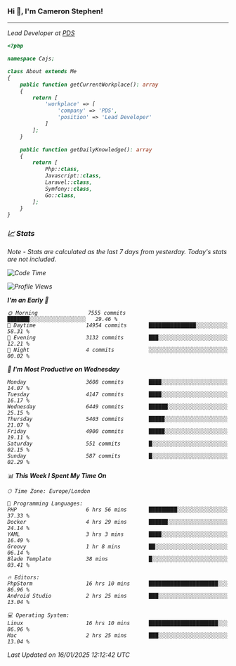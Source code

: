### Hi 👋, I'm Cameron Stephen!
<hr>
<p><em>Lead Developer at <a href="https://prindatasolutions.co.uk">PDS</a></p>


```php
<?php

namespace Cajs;

class About extends Me
{
    public function getCurrentWorkplace(): array
    {
        return [
            'workplace' => [
                'company' => 'PDS',
                'position' => 'Lead Developer'
            ]
        ];
    }

    public function getDailyKnowledge(): array
    {
        return [
            Php::class,
            Javascript::class,
            Laravel::class,
            Symfony::class,
            Go::class,
        ];
    }
}
```

### 📈 Stats
<p><em>Note - Stats are calculated as the last 7 days from yesterday. Today's stats are not included.</em></p>


<!--START_SECTION:waka-->
![Code Time](http://img.shields.io/badge/Code%20Time-4%2C192%20hrs%2044%20mins-blue)

![Profile Views](http://img.shields.io/badge/Profile%20Views-0-blue)

**I'm an Early 🐤** 

```text
🌞 Morning                7555 commits        ███████░░░░░░░░░░░░░░░░░░   29.46 % 
🌆 Daytime                14954 commits       ███████████████░░░░░░░░░░   58.31 % 
🌃 Evening                3132 commits        ███░░░░░░░░░░░░░░░░░░░░░░   12.21 % 
🌙 Night                  4 commits           ░░░░░░░░░░░░░░░░░░░░░░░░░   00.02 % 
```
📅 **I'm Most Productive on Wednesday** 

```text
Monday                   3608 commits        ████░░░░░░░░░░░░░░░░░░░░░   14.07 % 
Tuesday                  4147 commits        ████░░░░░░░░░░░░░░░░░░░░░   16.17 % 
Wednesday                6449 commits        ██████░░░░░░░░░░░░░░░░░░░   25.15 % 
Thursday                 5403 commits        █████░░░░░░░░░░░░░░░░░░░░   21.07 % 
Friday                   4900 commits        █████░░░░░░░░░░░░░░░░░░░░   19.11 % 
Saturday                 551 commits         █░░░░░░░░░░░░░░░░░░░░░░░░   02.15 % 
Sunday                   587 commits         █░░░░░░░░░░░░░░░░░░░░░░░░   02.29 % 
```


📊 **This Week I Spent My Time On** 

```text
🕑︎ Time Zone: Europe/London

💬 Programming Languages: 
PHP                      6 hrs 56 mins       █████████░░░░░░░░░░░░░░░░   37.33 % 
Docker                   4 hrs 29 mins       ██████░░░░░░░░░░░░░░░░░░░   24.14 % 
YAML                     3 hrs 3 mins        ████░░░░░░░░░░░░░░░░░░░░░   16.49 % 
Groovy                   1 hr 8 mins         ██░░░░░░░░░░░░░░░░░░░░░░░   06.14 % 
Blade Template           38 mins             █░░░░░░░░░░░░░░░░░░░░░░░░   03.41 % 

🔥 Editors: 
PhpStorm                 16 hrs 10 mins      ██████████████████████░░░   86.96 % 
Android Studio           2 hrs 25 mins       ███░░░░░░░░░░░░░░░░░░░░░░   13.04 % 

💻 Operating System: 
Linux                    16 hrs 10 mins      ██████████████████████░░░   86.96 % 
Mac                      2 hrs 25 mins       ███░░░░░░░░░░░░░░░░░░░░░░   13.04 % 
```


 Last Updated on 16/01/2025 12:12:42 UTC
<!--END_SECTION:waka-->
